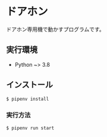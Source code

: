 # ドアホン

ドアホン専用機で動かすプログラムです。

## 実行環境

- Python ~> 3.8

## インストール

```sh
$ pipenv install
```

### 実行方法

```sh
$ pipenv run start
```
